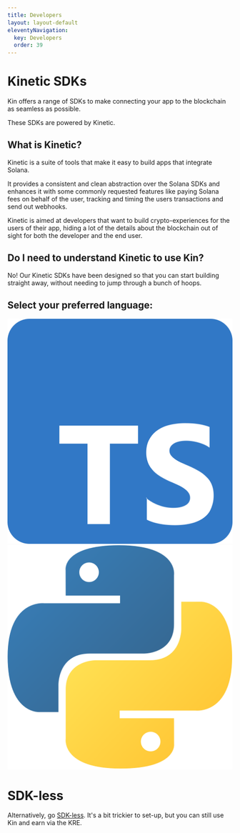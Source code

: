 ```yaml
---
title: Developers
layout: layout-default
eleventyNavigation:
  key: Developers
  order: 39
---
```


# Kinetic SDKs

Kin offers a range of SDKs to make connecting your app to the blockchain as seamless as possible. 

These SDKs are powered by Kinetic.

## What is Kinetic?

Kinetic is a suite of tools that make it easy to build apps that integrate Solana.

It provides a consistent and clean abstraction over the Solana SDKs and enhances it with some commonly requested features like paying Solana fees on behalf of the user, tracking and timing the users transactions and send out webhooks.

Kinetic is aimed at developers that want to build crypto-experiences for the users of their app, hiding a lot of the details about the blockchain out of sight for both the developer and the end user.

## Do I need to understand Kinetic to use Kin?
No! Our Kinetic SDKs have been designed so that you can start building straight away, without needing to jump through a bunch of hoops.


## Select your preferred language:

<div class='developers-languages'>
  <a href='/developers/typescript'><div class='developers-language'>
    <img alt='javascript' src='./images/typescript.svg'>
  </div></a>
  <a href='/developers/python'><div class='developers-language'>
    <img alt='python' src='./images/python2.png'>
  </div></a>
</div>

# SDK-less
Alternatively, go [SDK-less](/developers/sdk-less/). It's a bit trickier to set-up, but you can still use Kin and earn via the KRE.



